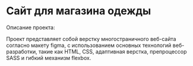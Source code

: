 # Сайт для магазина одежды

Описание проекта:

Проект представляет собой верстку многостраничного веб-сайта согласно макету figma, 
с использованием основных технологий веб-разработки, такие как HTML, CSS, 
адаптивная верстка, препроцессор SASS и гибкий механизм flexbox. 

